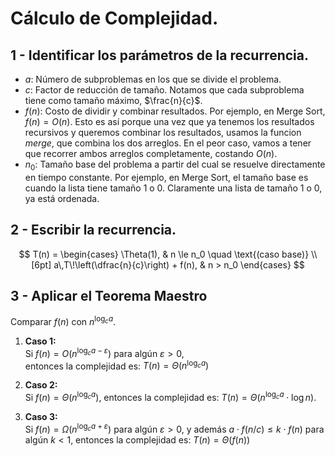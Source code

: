 # Cálculo de Complejidad.

## 1 - Identificar los parámetros de la recurrencia.
- $a$: Número de subproblemas en los que se divide el problema.
- $c$: Factor de reducción de tamaño. Notamos que cada subproblema tiene como tamaño máximo, $\frac{n}{c}$.
- $f(n)$: Costo de dividir y combinar resultados. Por ejemplo, en Merge Sort, $f(n) = O(n)$. Esto es así porque una vez que ya tenemos los resultados recursivos y queremos combinar los resultados, usamos la funcion *merge*, que combina los dos arreglos. En el peor caso, vamos a tener que recorrer ambos arreglos completamente, costando $O(n)$.
- $n_0$: Tamaño base del problema a partir del cual se resuelve directamente en tiempo constante. Por ejemplo, en Merge Sort, el tamaño base es cuando la lista tiene tamaño 1 o 0. Claramente una lista de tamaño 1 o 0, ya está ordenada.

## 2 - Escribir la recurrencia.
$$
T(n) =
\begin{cases}
\Theta(1), & n \le n_0 \quad \text{(caso base)} \\[6pt]
a\,T\!\left(\dfrac{n}{c}\right) + f(n), & n > n_0
\end{cases}
$$

## 3 - Aplicar el Teorema Maestro
Comparar $f(n)$ con $n^{\log_{c}a}$.

1. **Caso 1:**  
   Si $f(n) = O(n^{\log_c a - \varepsilon})$ para algún $\varepsilon > 0$,  
   entonces la complejidad es: 
   $T(n) = \Theta(n^{\log_c a})$

2. **Caso 2:**  
   Si $f(n) = \Theta(n^{\log_c a})$, entonces la complejidad es: 
   $T(n) = \Theta(n^{\log_c a} \cdot \log n)$.

3. **Caso 3:**  
   Si $f(n) = \Omega(n^{\log_c a + \varepsilon})$ para algún $\varepsilon > 0$, y además $a \cdot f(n/c) \le k \cdot f(n)$ para algún $k \lt 1$, entonces la complejidad es: 
   $T(n) = \Theta(f(n))$

